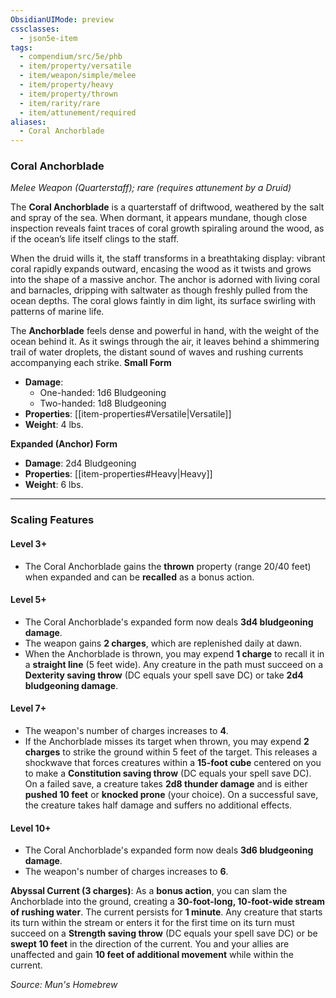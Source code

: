 ```yaml
---
ObsidianUIMode: preview
cssclasses:
  - json5e-item
tags:
  - compendium/src/5e/phb
  - item/property/versatile
  - item/weapon/simple/melee
  - item/property/heavy
  - item/property/thrown
  - item/rarity/rare
  - item/attunement/required
aliases:
  - Coral Anchorblade
---
```

### **Coral Anchorblade**

_Melee Weapon (Quarterstaff); rare (requires attunement by a Druid)_


The **Coral Anchorblade** is a quarterstaff of driftwood, weathered by the salt and spray of the sea. When dormant, it appears mundane, though close inspection reveals faint traces of coral growth spiraling around the wood, as if the ocean’s life itself clings to the staff.

When the druid wills it, the staff transforms in a breathtaking display: vibrant coral rapidly expands outward, encasing the wood as it twists and grows into the shape of a massive anchor. The anchor is adorned with living coral and barnacles, dripping with saltwater as though freshly pulled from the ocean depths. The coral glows faintly in dim light, its surface swirling with patterns of marine life.

The **Anchorblade** feels dense and powerful in hand, with the weight of the ocean behind it. As it swings through the air, it leaves behind a shimmering trail of water droplets, the distant sound of waves and rushing currents accompanying each strike.
**Small Form**

- **Damage**:
    - One-handed: 1d6 Bludgeoning
    - Two-handed: 1d8 Bludgeoning
- **Properties**: [[item-properties#Versatile|Versatile]]
- **Weight**: 4 lbs.

**Expanded (Anchor) Form**

- **Damage**: 2d4 Bludgeoning
- **Properties**: [[item-properties#Heavy|Heavy]]
- **Weight**: 6 lbs.

---

### **Scaling Features**

#### **Level 3+**

- The Coral Anchorblade gains the **thrown** property (range 20/40 feet) when expanded and can be **recalled** as a bonus action.

#### **Level 5+**

- The Coral Anchorblade's expanded form now deals **3d4 bludgeoning damage**.
- The weapon gains **2 charges**, which are replenished daily at dawn.
- When the Anchorblade is thrown, you may expend **1 charge** to recall it in a **straight line** (5 feet wide). Any creature in the path must succeed on a **Dexterity saving throw** (DC equals your spell save DC) or take **2d4 bludgeoning damage**.

#### **Level 7+**

- The weapon's number of charges increases to **4**.
- If the Anchorblade misses its target when thrown, you may expend **2 charges** to strike the ground within 5 feet of the target. This releases a shockwave that forces creatures within a **15-foot cube** centered on you to make a **Constitution saving throw** (DC equals your spell save DC). On a failed save, a creature takes **2d8 thunder damage** and is either **pushed 10 feet** or **knocked prone** (your choice). On a successful save, the creature takes half damage and suffers no additional effects.

#### **Level 10+**

- The Coral Anchorblade's expanded form now deals **3d6 bludgeoning damage**.
- The weapon's number of charges increases to **6**.

**Abyssal Current (3 charges)**: As a **bonus action**, you can slam the Anchorblade into the ground, creating a **30-foot-long, 10-foot-wide stream of rushing water**. The current persists for **1 minute**. Any creature that starts its turn within the stream or enters it for the first time on its turn must succeed on a **Strength saving throw** (DC equals your spell save DC) or be **swept 10 feet** in the direction of the current. You and your allies are unaffected and gain **10 feet of additional movement** while within the current.


*Source: Mun's Homebrew*